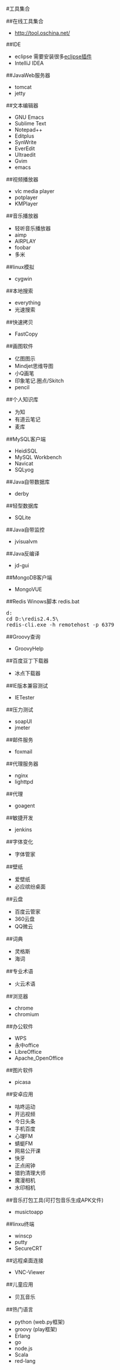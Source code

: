 #工具集合

##在线工具集合
- <http://tool.oschina.net/>

##IDE
- eclipse
  需要安装很多[eclipse插件](https://github.com/cinowu/javaskills/blob/master/README.md)
- IntelliJ IDEA

##JavaWeb服务器
- tomcat
- jetty

##文本编辑器
- GNU Emacs
- Sublime Text
- Notepad++
- Editplus
- SynWrite
- EverEdit
- Ultraedit
- Gvim
- emacs

##视频播放器
- vlc media player
- potplayer
- KMPlayer

##音乐播放器
- 轻听音乐播放器
- aimp
- AIRPLAY
- foobar
- 多米

##linux模拟
- cygwin

##本地搜索
- everything
- 光速搜索

##快速拷贝
- FastCopy

##画图软件
- 亿图图示
- Mindjet思维导图
- 小Q画笔
- 印象笔记.圈点/Skitch
- pencil


##个人知识库
- 为知
- 有道云笔记
- 麦库


##MySQL客户端
- HeidiSQL
- MySQL Workbench
- Navicat
- SQLyog

##Java自带数据库
- derby

##轻型数据库
- SQLite

##Java自带监控
- jvisualvm

##Java反编译
- jd-gui

##MongoDB客户端
- MongoVUE

##Redis Winows脚本
redis.bat
<pre>
d:
cd D:\redis2.4.5\
redis-cli.exe -h remotehost -p 6379
</pre>

##Groovy查询
- GroovyHelp

##百度豆丁下载器
- 冰点下载器

##IE版本兼容测试
- IETester

##压力测试
- soapUI
- jmeter

##邮件服务
- foxmail

##代理服务器
- nginx
- lighttpd

##代理
- goagent

##敏捷开发
- jenkins

##字体变化
- 字体管家

##壁纸
- 爱壁纸
- 必应缤纷桌面

##云盘
- 百度云管家
- 360云盘
- QQ微云

##词典
- 灵格斯
- 海词

##专业术语
- 火云术语

##浏览器
- chrome
- chromium

##办公软件
- WPS
- 永中office
- LibreOffice
- Apache_OpenOffice

##图片软件
- picasa

##安卓应用
- 咕咚运动
- 开迅视频
- 今日头条
- 手机百度
- 心理FM
- 蜻蜓FM
- 网易公开课
- 快牙
- 正点闹钟
- 猎豹清理大师
- 魔漫相机
- 水印相机


##音乐打包工具(可打包音乐生成APK文件)  
- musictoapp

##linxu终端
- winscp
- putty
- SecureCRT

##远程桌面连接
- VNC-Viewer

##儿童应用
- 贝瓦音乐

##热门语言
- python (web.py框架)
- groovy (play框架)
- Erlang
- go
- node.js
- Scala
- red-lang